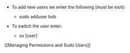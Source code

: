 - To add new users we enter the following (must be root):
	- sudo adduser bob

- To switch the user enter:
	- su \[user\]

[[Managing Permissions and Sudo Users]]